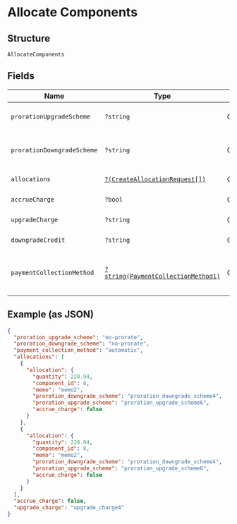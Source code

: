 
# Allocate Components

## Structure

`AllocateComponents`

## Fields

| Name | Type | Tags | Description | Getter | Setter |
|  --- | --- | --- | --- | --- | --- |
| `prorationUpgradeScheme` | `?string` | Optional | **Default**: `'no-prorate'` | getProrationUpgradeScheme(): ?string | setProrationUpgradeScheme(?string prorationUpgradeScheme): void |
| `prorationDowngradeScheme` | `?string` | Optional | **Default**: `'no-prorate'` | getProrationDowngradeScheme(): ?string | setProrationDowngradeScheme(?string prorationDowngradeScheme): void |
| `allocations` | [`?(CreateAllocationRequest[])`](../../doc/models/create-allocation-request.md) | Optional | - | getAllocations(): ?array | setAllocations(?array allocations): void |
| `accrueCharge` | `?bool` | Optional | - | getAccrueCharge(): ?bool | setAccrueCharge(?bool accrueCharge): void |
| `upgradeCharge` | `?string` | Optional | - | getUpgradeCharge(): ?string | setUpgradeCharge(?string upgradeCharge): void |
| `downgradeCredit` | `?string` | Optional | - | getDowngradeCredit(): ?string | setDowngradeCredit(?string downgradeCredit): void |
| `paymentCollectionMethod` | [`?string(PaymentCollectionMethod1)`](../../doc/models/payment-collection-method-1.md) | Optional | (Optional) If not passed, the allocation(s) will use the payment collection method on the subscription<br>**Default**: `PaymentCollectionMethod1::AUTOMATIC` | getPaymentCollectionMethod(): ?string | setPaymentCollectionMethod(?string paymentCollectionMethod): void |

## Example (as JSON)

```json
{
  "proration_upgrade_scheme": "no-prorate",
  "proration_downgrade_scheme": "no-prorate",
  "payment_collection_method": "automatic",
  "allocations": [
    {
      "allocation": {
        "quantity": 228.94,
        "component_id": 8,
        "memo": "memo2",
        "proration_downgrade_scheme": "proration_downgrade_scheme4",
        "proration_upgrade_scheme": "proration_upgrade_scheme6",
        "accrue_charge": false
      }
    },
    {
      "allocation": {
        "quantity": 228.94,
        "component_id": 8,
        "memo": "memo2",
        "proration_downgrade_scheme": "proration_downgrade_scheme4",
        "proration_upgrade_scheme": "proration_upgrade_scheme6",
        "accrue_charge": false
      }
    }
  ],
  "accrue_charge": false,
  "upgrade_charge": "upgrade_charge4"
}
```

